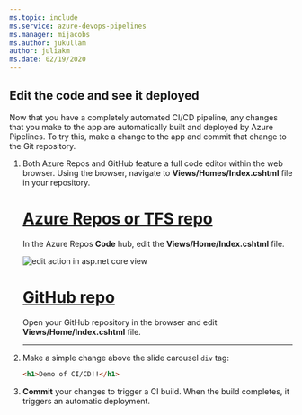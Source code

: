 ```yaml
---
ms.topic: include
ms.service: azure-devops-pipelines
ms.manager: mijacobs
ms.author: jukullam
author: juliakm
ms.date: 02/19/2020
---
```


## Edit the code and see it deployed

Now that you have a completely automated CI/CD pipeline, any changes that you make to the app are automatically built and deployed by Azure Pipelines. To try this, make a change to the app and commit that change to the Git repository.

1. Both Azure Repos and GitHub feature a full code editor within the web browser. Using the browser, navigate to **Views/Homes/Index.cshtml** file in your repository.

   # [Azure Repos or TFS repo](#tab/vsts)

   In the Azure Repos **Code** hub, edit the **Views/Home/Index.cshtml** file.

   ![edit action in asp.net core view](../media/aspnet-core-code-edit-action.png)

   # [GitHub repo](#tab/github)

   Open your GitHub repository in the browser and edit **Views/Home/Index.cshtml** file.

   ---

2. Make a simple change above the slide carousel `div` tag:

   ```html
   <h1>Demo of CI/CD!!</h1>
   ```

3. **Commit** your changes to trigger a CI build. When the build completes, it triggers an automatic deployment.

<!--
 ![change code in asp.net core view](../media/aspnet-core-code-change.png)
-->
